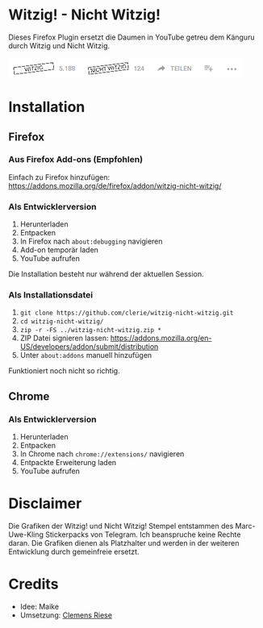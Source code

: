 # Witzig! - Nicht Witzig!
Dieses Firefox Plugin ersetzt die Daumen in YouTube getreu dem Känguru durch Witzig und Nicht Witzig.

![Witzig! - Nicht Witzig!](doc/media/youtube-like-bar-injected.png)

# Installation
## Firefox
### Aus Firefox Add-ons (Empfohlen)
Einfach zu Firefox hinzufügen:
https://addons.mozilla.org/de/firefox/addon/witzig-nicht-witzig/

### Als Entwicklerversion
1. Herunterladen
2. Entpacken
3. In Firefox nach `about:debugging` navigieren
4. Add-on temporär laden
5. YouTube aufrufen

Die Installation besteht nur während der aktuellen Session.

### Als Installationsdatei
1. `git clone https://github.com/clerie/witzig-nicht-witzig.git`
2. `cd witzig-nicht-witzig/`
3. `zip -r -FS ../witzig-nicht-witzig.zip *`
4. ZIP Datei signieren lassen: https://addons.mozilla.org/en-US/developers/addon/submit/distribution
5. Unter `about:addons` manuell hinzufügen

Funktioniert noch nicht so richtig.

## Chrome
### Als Entwicklerversion
1. Herunterladen
2. Entpacken
3. In Chrome nach `chrome://extensions/` navigieren
4. Entpackte Erweiterung laden
5. YouTube aufrufen

# Disclaimer
Die Grafiken der Witzig! und Nicht Witzig! Stempel entstammen des Marc-Uwe-Kling Stickerpacks von Telegram. Ich beanspruche keine Rechte daran.
Die Grafiken dienen als Platzhalter und werden in der weiteren Entwicklung durch gemeinfreie ersetzt.

# Credits
- Idee: Maike
- Umsetzung: [Clemens Riese](https://clerie.de)
